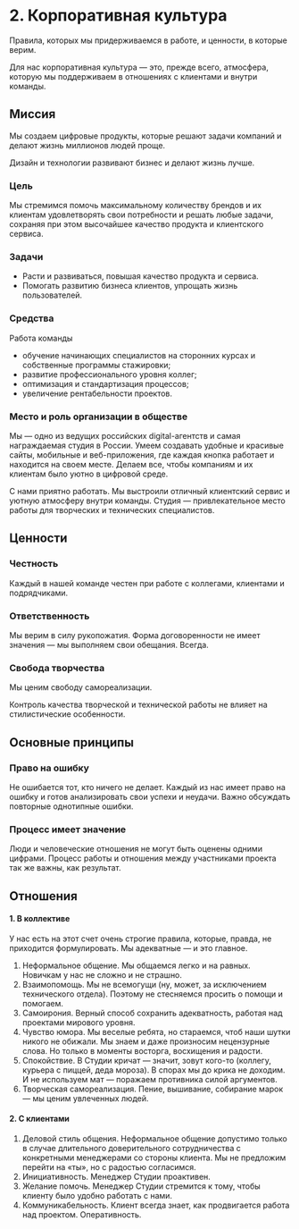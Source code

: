 # 2. Корпоративная культура

Правила, которых мы придерживаемся в работе, и ценности, в которые верим.

Для нас корпоративная культура — это, прежде всего, атмосфера, которую мы поддерживаем в отношениях с клиентами и внутри команды.

## Миссия

Мы создаем цифровые продукты, которые решают задачи компаний и делают жизнь миллионов людей проще.

Дизайн и технологии развивают бизнес и делают жизнь лучше.

### Цель

Мы стремимся помочь максимальному количеству брендов и их клиентам удовлетворять свои потребности и решать любые задачи, сохраняя при этом высочайшее качество продукта и клиентского сервиса.

### Задачи

- Расти и развиваться, повышая качество продукта и сервиса.
- Помогать развитию бизнеса клиентов, упрощать жизнь пользователей.

### Средства

Работа команды

- обучение начинающих специалистов на сторонних курсах и собственные программы стажировки;
- развитие профессионального уровня коллег;
- оптимизация и стандартизация процессов;
- увеличение рентабельности проектов.

### Место и роль организации в обществе

Мы — одно из ведущих российских digital-агентств и самая награждаемая студия в России. Умеем создавать удобные и красивые сайты, мобильные и веб-приложения, где каждая кнопка работает и находится на своем месте. Делаем все, чтобы компаниям и их клиентам было уютно в цифровой среде.

С нами приятно работать. Мы выстроили отличный клиентский сервис и уютную атмосферу внутри команды. Студия — привлекательное место работы для творческих и технических специалистов.

## Ценности

### Честность

Каждый в нашей команде честен при работе с коллегами, клиентами и подрядчиками.

### Ответственность

Мы верим в силу рукопожатия. Форма договоренности не имеет значения — мы выполняем свои обещания. Всегда.

### Свобода творчества

Мы ценим свободу самореализации.

Контроль качества творческой и технической работы не влияет на стилистические особенности.

## Основные принципы

### Право на ошибку

Не ошибается тот, кто ничего не делает. Каждый из нас имеет право на ошибку и готов анализировать свои успехи и неудачи. Важно обсуждать повторные однотипные ошибки.

### Процесс имеет значение

Люди и человеческие отношения не могут быть оценены одними цифрами. Процесс работы и отношения между участниками проекта так же важны, как результат.

## Отношения

#### 1. В коллективе

У нас есть на этот счет очень строгие правила, которые, правда, не приходится формулировать. Мы адекватные — и это главное.
1. Неформальное общение. Мы общаемся легко и на равных. Новичкам у нас не сложно и не страшно.
2. Взаимопомощь. Мы не всемогущи (ну, может, за исключением технического отдела). Поэтому не стесняемся просить о помощи и помогаем.
3. Самоирония. Верный способ сохранить адекватность, работая над проектами мирового уровня.
4. Чувство юмора. Мы веселые ребята, но стараемся, чтоб наши шутки никого не обижали. Мы знаем и даже произносим нецензурные слова. Но только в моменты восторга, восхищения и радости.
5. Спокойствие. В Студии кричат — значит, зовут кого-то (коллегу, курьера с пиццей, деда мороза). В спорах мы до крика не доходим. И не используем мат — поражаем противника силой аргументов.
6. Творческая самореализация. Пение, вышивание, собирание марок — мы ценим увлеченных людей.

#### 2. С клиентами

1. Деловой стиль общения. Неформальное общение допустимо только в случае длительного доверительного сотрудничества с конкретными менеджерами со стороны клиента. Мы не предложим перейти на «ты», но с радостью согласимся.
2. Инициативность. Менеджер Студии проактивен.
3. Желание помочь. Менеджер Студии стремится к тому, чтобы клиенту было удобно работать с нами.
4. Коммуникабельность. Клиент всегда знает, как продвигается работа над проектом.
Оперативность.